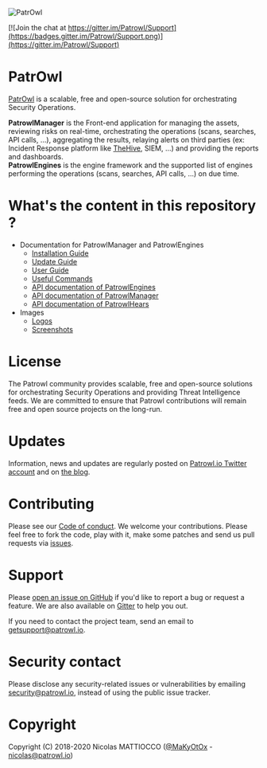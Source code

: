 ![PatrOwl](https://github.com/Patrowl/PatrowlDocs/blob/master/images/logos/logo-patrowl-light.png)

[![Join the chat at https://gitter.im/Patrowl/Support](https://badges.gitter.im/Patrowl/Support.png)](https://gitter.im/Patrowl/Support)

# **PatrOwl**
[PatrOwl](https://www.patrowl.io/) is a scalable, free and open-source solution for orchestrating Security Operations.

**PatrowlManager** is the Front-end application for managing the assets, reviewing risks on real-time, orchestrating the operations (scans, searches, API calls, ...), aggregating the results, relaying alerts on third parties (ex: Incident Response platform like [TheHive](https://github.com/TheHive-Project/TheHive/), SIEM, ...) and providing the reports and dashboards.  
**PatrowlEngines** is the engine framework and the supported list of engines performing the operations (scans, searches, API calls, ...) on due time.

# What's the content in this repository ?
* Documentation for PatrowlManager and PatrowlEngines
  - [Installation Guide](installation/installation-guide.md)
  - [Update Guide](installation/update-guide.md)
  - [User Guide ](installation/user-guide.md)
  - [Useful Commands](installation/useful-commands.md)
  - [API documentation of PatrowlEngines](api/api-patrowl-engines.md)
  - [API documentation of PatrowlManager](api/api-patrowl-manager.md)
  - [API documentation of PatrowlHears](api/api-patrowl-hears.md)
* Images
  - [Logos](images/logos/)
  - [Screenshots](images/screenshots/)

# License
The Patrowl community provides scalable, free and open-source solutions for orchestrating Security Operations and providing Threat Intelligence feeds. We are committed to ensure that Patrowl contributions will remain free and open source projects on the long-run.

# Updates
Information, news and updates are regularly posted on [Patrowl.io Twitter account](https://twitter.com/patrowl_io) and on [the  blog](https://blog.patrowl.io/).

# Contributing
Please see our [Code of conduct](https://github.com/Patrowl/PatrowlDocs/blob/master/docs/support/code_of_conduct.md). We welcome your contributions. Please feel free to fork the code, play with it, make some patches and send us pull requests via [issues](https://github.com/Patrowl/PatrowlDocs/issues).

# Support
Please [open an issue on GitHub](https://github.com/Patrowl/PatrowlDocs/issues) if you'd like to report a bug or request a feature. We are also available on [Gitter](https://gitter.im/Patrowl/Support) to help you out.

If you need to contact the project team, send an email to <getsupport@patrowl.io>.

# Security contact
Please disclose any security-related issues or vulnerabilities by emailing security@patrowl.io, instead of using the public issue tracker.

# Copyright
Copyright (C) 2018-2020 Nicolas MATTIOCCO ([@MaKyOtOx](https://twitter.com/MaKyOtOx) - nicolas@patrowl.io)
